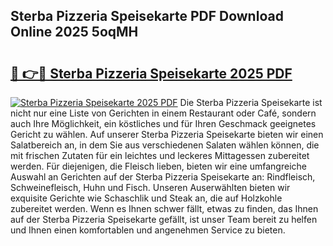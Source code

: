## Sterba Pizzeria Speisekarte PDF Download Online 2025 5oqMH

# <h2><a href="http://gcbe83w.nevu.top/?p=Sterba+Pizzeria+Speisekarte">🔗 👉🔴 Sterba Pizzeria Speisekarte 2025 PDF</a></h2>

[![Sterba Pizzeria Speisekarte 2025 PDF](https://i.imgur.com/dBaPXMq.png)](http://gcbe83w.nevu.top/?p=Sterba+Pizzeria+Speisekarte)
Die Sterba Pizzeria Speisekarte ist nicht nur eine Liste von Gerichten in einem Restaurant oder Café, sondern auch Ihre Möglichkeit, ein köstliches und für Ihren Geschmack geeignetes Gericht zu wählen. Auf unserer Sterba Pizzeria Speisekarte bieten wir einen Salatbereich an, in dem Sie aus verschiedenen Salaten wählen können, die mit frischen Zutaten für ein leichtes und leckeres Mittagessen zubereitet werden. Für diejenigen, die Fleisch lieben, bieten wir eine umfangreiche Auswahl an Gerichten auf der Sterba Pizzeria Speisekarte an: Rindfleisch, Schweinefleisch, Huhn und Fisch. Unseren Auserwählten bieten wir exquisite Gerichte wie Schaschlik und Steak an, die auf Holzkohle zubereitet werden. Wenn es Ihnen schwer fällt, etwas zu finden, das Ihnen auf der Sterba Pizzeria Speisekarte gefällt, ist unser Team bereit zu helfen und Ihnen einen komfortablen und angenehmen Service zu bieten.

